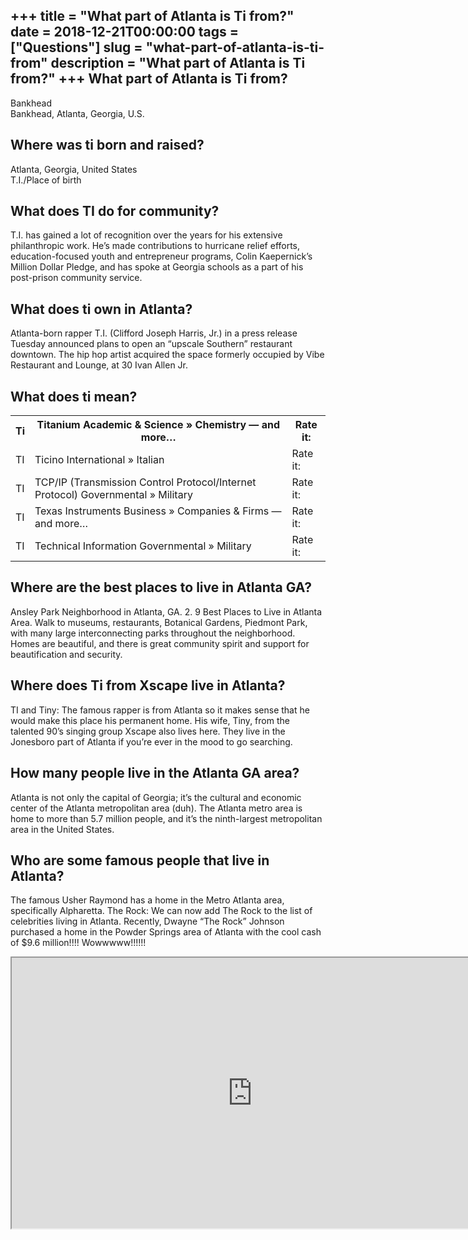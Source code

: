 +++
title = "What part of Atlanta is Ti from?"
date = 2018-12-21T00:00:00
tags = ["Questions"]
slug = "what-part-of-atlanta-is-ti-from"
description = "What part of Atlanta is Ti from?"
+++
What part of Atlanta is Ti from?
--------------------------------

Bankhead  
Bankhead, Atlanta, Georgia, U.S.

Where was ti born and raised?
-----------------------------

Atlanta, Georgia, United States  
T.I./Place of birth

What does TI do for community?
------------------------------

T.I. has gained a lot of recognition over the years for his extensive philanthropic work. He’s made contributions to hurricane relief efforts, education-focused youth and entrepreneur programs, Colin Kaepernick’s Million Dollar Pledge, and has spoke at Georgia schools as a part of his post-prison community service.

What does ti own in Atlanta?
----------------------------

Atlanta-born rapper T.I. (Clifford Joseph Harris, Jr.) in a press release Tuesday announced plans to open an “upscale Southern” restaurant downtown. The hip hop artist acquired the space formerly occupied by Vibe Restaurant and Lounge, at 30 Ivan Allen Jr.

What does ti mean?
------------------

<table><tr><th>Ti</th><th>Titanium Academic &amp; Science » Chemistry — and more…</th><th>Rate it:</th></tr><tr><td>TI</td><td>Ticino International » Italian</td><td>Rate it:</td></tr><tr><td>TI</td><td>TCP/IP (Transmission Control Protocol/Internet Protocol) Governmental » Military</td><td>Rate it:</td></tr><tr><td>TI</td><td>Texas Instruments Business » Companies &amp; Firms — and more…</td><td>Rate it:</td></tr><tr><td>TI</td><td>Technical Information Governmental » Military</td><td>Rate it:</td></tr></table>

Where are the best places to live in Atlanta GA?
------------------------------------------------

Ansley Park Neighborhood in Atlanta, GA. 2. 9 Best Places to Live in Atlanta Area. Walk to museums, restaurants, Botanical Gardens, Piedmont Park, with many large interconnecting parks throughout the neighborhood. Homes are beautiful, and there is great community spirit and support for beautification and security.

Where does Ti from Xscape live in Atlanta?
------------------------------------------

TI and Tiny: The famous rapper is from Atlanta so it makes sense that he would make this place his permanent home. His wife, Tiny, from the talented 90’s singing group Xscape also lives here. They live in the Jonesboro part of Atlanta if you’re ever in the mood to go searching.

How many people live in the Atlanta GA area?
--------------------------------------------

Atlanta is not only the capital of Georgia; it’s the cultural and economic center of the Atlanta metropolitan area (duh). The Atlanta metro area is home to more than 5.7 million people, and it’s the ninth-largest metropolitan area in the United States.

Who are some famous people that live in Atlanta?
------------------------------------------------

The famous Usher Raymond has a home in the Metro Atlanta area, specifically Alpharetta. The Rock: We can now add The Rock to the list of celebrities living in Atlanta. Recently, Dwayne “The Rock” Johnson purchased a home in the Powder Springs area of Atlanta with the cool cash of $9.6 million!!!! Wowwwww!!!!!!

<iframe allow="accelerometer; autoplay; clipboard-write; encrypted-media; gyroscope; picture-in-picture" allowfullscreen="" class="__youtube_prefs__  epyt-is-override  no-lazyload" data-no-lazy="1" data-origheight="433" data-origwidth="770" data-skipgform_ajax_framebjll="" height="433" id="_ytid_74744" loading="lazy" src="https://www.youtube.com/embed/QS9KpQ3sQxE?enablejsapi=1&autoplay=0&cc_load_policy=0&cc_lang_pref=&iv_load_policy=1&loop=0&modestbranding=0&rel=1&fs=1&playsinline=0&autohide=2&theme=dark&color=red&controls=1&" title="YouTube player" width="770"></iframe>